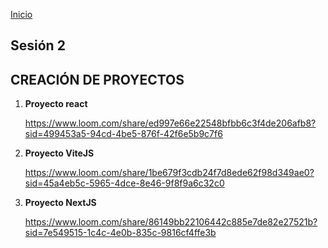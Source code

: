<!-- No borrar o modificar -->
[Inicio](./index.md)

## Sesión 2


<!-- Su documentación aquí -->

## CREACIÓN DE PROYECTOS

1.  **Proyecto react**
    
    https://www.loom.com/share/ed997e66e22548bfbb6c3f4de206afb8?sid=499453a5-94cd-4be5-876f-42f6e5b9c7f6

2.  **Proyecto ViteJS**
    
    https://www.loom.com/share/1be679f3cdb24f7d8ede62f98d349ae0?sid=45a4eb5c-5965-4dce-8e46-9f8f9a6c32c0
    
3.  **Proyecto NextJS**

    https://www.loom.com/share/86149bb22106442c885e7de82e27521b?sid=7e549515-1c4c-4e0b-835c-9816cf4ffe3b
    



